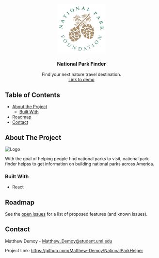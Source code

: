 <!-- PROJECT LOGO -->
<br />
<p align="center">
  <a href="https://3qtp3.csb.app/">
    <img src="assets/foundation-logo.svg" alt="Logo" width="160" height="160">
  </a>
  
  <h3 align="center">National Park Finder</h3>

  <p align="center">
    Find your next nature travel destination.
    <br />
    <a href="https://tnf8q.csb.app/"> Link to demo <a/>
      
  </p>
  
</p>




<!-- TABLE OF CONTENTS -->
## Table of Contents

* [About the Project](#about-the-project)
  * [Built With](#built-with)
* [Roadmap](#roadmap)
* [Contact](#contact)



<!-- ABOUT THE PROJECT -->
## About The Project
<div display="flex">
  <img src="assets/Cover.png" alt="Logo" height="420">
</div>

With the goal of helping people find national parks to visit, national park finder
helpss to get information on building national parks across America.



### Built With

* []() React


<!-- ROADMAP -->
## Roadmap

See the [open issues](https://github.com/github_username/repo/issues) for a list of proposed features (and known issues).

<!-- CONTACT -->
## Contact

Matthew Demoy - Matthew_Demoy@student.uml.edu

Project Link: https://github.com/Matthew-Demoy/NationalParkHelper




<!-- MARKDOWN LINKS & IMAGES -->
<!-- https://www.markdownguide.org/basic-syntax/#reference-style-links -->
[contributors-shield]: https://img.shields.io/github/contributors/othneildrew/Best-README-Template.svg?style=flat-square
[contributors-url]: https://github.com/othneildrew/Best-README-Template/graphs/contributors
[forks-shield]: https://img.shields.io/github/forks/othneildrew/Best-README-Template.svg?style=flat-square
[forks-url]: https://github.com/othneildrew/Best-README-Template/network/members
[stars-shield]: https://img.shields.io/github/stars/othneildrew/Best-README-Template.svg?style=flat-square
[stars-url]: https://github.com/othneildrew/Best-README-Template/stargazers
[issues-shield]: https://img.shields.io/github/issues/othneildrew/Best-README-Template.svg?style=flat-square
[issues-url]: https://github.com/othneildrew/Best-README-Template/issues
[license-shield]: https://img.shields.io/github/license/othneildrew/Best-README-Template.svg?style=flat-square
[license-url]: https://github.com/othneildrew/Best-README-Template/blob/master/LICENSE.txt
[linkedin-shield]: https://img.shields.io/badge/-LinkedIn-black.svg?style=flat-square&logo=linkedin&colorB=555
[linkedin-url]: https://www.linkedin.com/in/matthew-demoy-9ba2ab123/
[product-screenshot]: assets/screens/JournalScreen.png

